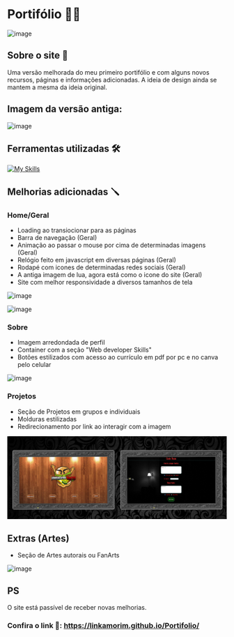 # Portifólio 🧑‍💻
![image](https://github.com/LinkAmorim/Portfolio/blob/master/Imagens%20para%20o%20Readme/Print%20(Portf%C3%B3lio%20atual).png?raw=true)
## **Sobre o site 📝**
Uma versão melhorada do meu primeiro portifólio e com alguns novos recursos, páginas e informações adicionadas.
 A ideia de design ainda se mantem a mesma da ideia original.
## **Imagem da versão antiga**:
![image](https://github.com/LinkAmorim/Portfolio/blob/master/Imagens%20para%20o%20Readme/Print%20(Portf%C3%B3lio%20antigo).png?raw=true)
## **Ferramentas utilizadas 🛠️**
 [![My Skills](https://skillicons.dev/icons?i=html,css,javascript,github,bootstrap)](https://skillicons.dev)
## **Melhorias adicionadas 🪛**
### **Home/Geral**
* Loading ao transiocionar para as páginas
* Barra de navegação (Geral)
* Animação ao passar o mouse por cima de determinadas imagens (Geral)
* Relógio feito em javascript em diversas páginas (Geral)
* Rodapé com icones de determinadas redes sociais (Geral)
* A antiga imagem de lua, agora está como o icone do site (Geral)
* Site com melhor responsividade a diversos tamanhos de tela

![image](https://github.com/LinkAmorim/Portfolio/blob/master/Imagens%20para%20o%20Readme/Print%20(Portf%C3%B3lio%20cll).png?raw=true)

![image](https://github.com/LinkAmorim/Portfolio/blob/master/Imagens%20para%20o%20Readme/Print%20(Portf%C3%B3lio%20cll%20Loading).png?raw=true)
### **Sobre**
* Imagem arredondada de perfil
* Container com a seção "Web developer Skills"
* Botões estilizados com acesso ao currículo em pdf por pc e no canva pelo celular

![image](https://github.com/LinkAmorim/Portfolio/blob/master/Imagens%20para%20o%20Readme/Bot%C3%B5es%20estilizados.png?raw=true)
### **Projetos**
* Seção de Projetos em grupos e individuais
* Molduras estilizadas
* Redirecionamento por link ao interagir com a imagem

![image](https://github.com/LinkAmorim/Portfolio/blob/master/Imagens%20para%20o%20Readme/Moldura%20estilizada.png?raw=true)
## **Extras (Artes)**
* Seção de Artes autorais ou FanArts

![image](https://raw.githubusercontent.com/LinkAmorim/Portifolio/master/Imagens%20para%20o%20Readme/Moldura%20estilizada%20(Page%20-%20Artes).png)

## **PS**
O site está passível de receber novas melhorias.

### **Confira o link 🔗**: https://linkamorim.github.io/Portifolio/
